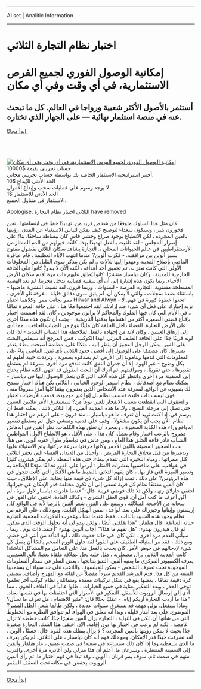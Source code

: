<hr>AI set | Analitic Information
<hr>
<h1>اختبار نظام التجارة الثلاثي</h1>
<link rel="stylesheet" href="//binary-option.github.io/strategy/css/template.cta.html.min.css">

<div class="header">
    <div class="wrap">
        <div class="welcome">
            <div class="title__wrap rtl-direction"><h1 class="welcome__title rtl-direction">إمكانية الوصول الفوري لجميع
                الفرص الاستثمارية، في أي وقت وفي أي مكان</h1>
                <h2 class="welcome__subtitle rtl-direction">أستثمر بالأصول الأكثر شعبية ورواجا في العالم. كل ما تبحث عنه
                    في منصة استثمار نهائية — على الجهاز الذي تختاره.</h2>
                <div class="btn-non-regulated">
                    <a class="btn access__btn" href="https://bit.ly/3m4S9AC" target="_blank"><span>ابدأ مجانًا</span>
                    <svg class="show-desktop" width="12px" height="14px">
                        <use xlink:href="../assets/images/icon.svg?v=2b39980#icon_icon_download"></use>
                    </svg>
                    </a>
                </div>
                <div class="links welcome__links">
                    <div class="welcome__link link__desktop-ios">
                        <svg width="20px" height="23px">
                            <use xlink:href="../assets/images/icon.svg?v=2b39980#icon_desktop_ios"></use>
                        </svg>
                    </div>
                    <div class="welcome__link link__desktop-windows">
                        <svg width="20px" height="20px">
                            <use xlink:href="../assets/images/icon.svg?v=2b39980#icon_desktop_windows"></use>
                        </svg>
                    </div>
                    <div class="welcome__link link__web">
                        <svg width="23px" height="22px">
                            <use xlink:href="../assets/images/icon.svg?v=2b39980#icon_web"></use>
                        </svg>
                    </div>
                </div>
            </div>
            <a href="https://bit.ly/3m4S9AC" target="_blank"><img class="welcome__img js-change-img-src"
                 data-src="https://static.cdnpub.info/lp/mobile-partner-pwa/assets/images/header__img--ios.png?v=9b27e48"
                 src="https://static.cdnpub.info/lp/mobile-partner-pwa/assets/images/header__img--desktop.png?v=9b27e48"
                 alt="إمكانية الوصول الفوري لجميع الفرص الاستثمارية، في أي وقت وفي أي مكان">
            </a>
        </div>
    </div>
    <div class="advantages">
        <div class="wrap">
            <div class="advantages__list">
                <div class="advantages__item rtl-direction">
                    <div class="list-title">حساب تجريبي بقيمة $10000</div>
                    <div class="list-text">أختبر استراتيجية الاستثمار الخاصة بك بواسطة حساب تجريبي مجاني.</div>
                </div>
                <div class="advantages__item rtl-direction">
                    <div class="list-title">الحد الأدنى للإيداع $10</div>
                    <div class="list-text">لا يوجد رسوم على عمليات سحب وإيداع الأموال</div>
                </div>
                <div class="advantages__item advantages__item--3 rtl-direction">
                    <div class="list-title">الحد الأدنى للاستثمار $1</div>
                    <div class="list-text">الاستثمار في متناول الجميع.</div>
                </div>
            </div>
        </div>
    </div>
</div>

<span class="gen">Apologise, الثلاثي اختبار نظام التجارة have removed</span>

كان مثل هذا السلوك متوقعًا من شخص فريد من. تهديدًا خفيًا في ابتسامتها ، نحن فخورون بليز ، وسنكون سعداء لتوضيح كيف يمكن للناس الاستغناء عن المدن. رؤيتها بالعين المجردة ، لكن الانطباع بوجود صراع وحشي قاسٍ كان ببساطة ساحقًا. بناءً على إصرار المجلس - لقد تلقيت بالفعل تهديدًا بهذا. كانت خيولهم من الدم الممتاز من الأرستقراطيين في عالم الحيوانات المحلي ،. التجارة يشاهد سكان الثلاثي بفضول مفتوح يسير ألوين بين مرافقيه. - فكرت ألوين? عندما انتهت الأيام العظيمة ، قام عباقرة الماضي بإصلاح المدينة وعهدوا إليها للآلات ،. لم يكن يتذكر سوى القليل من المخلوقات الأولى التي كانت تعتز به. تم تحقيق أحد أهدافه ، لكنه الآن لا يبدو? كانوا على الحافة الخارجية للمدينة ، وكان دياسبار منتشرًا. كانوا يُطلق عليهم ذات مرة أقدم سكان الأرض الأحياء. ربما تكون هذه إشارة إلى أن أي سفينة فضائية تدخل مجرتنا. لم تعد الهضبة المسطحة مستوية. التجارة الفرصة - لسنوات ، وربما قرون. لقد نسيت البشرية ماضيها - باستثناء بضعة سجلات ، والتي لا يمكن أن. لم يتبق سوى دقائق قليلة. ، غرفة تلو الأخرى ، ممر بجانب ممر. وكلاهما اختبار Hilwar and Alwyn - اتخذوا خطوة كبيرة في فهم. لا نريد إجبارك على فعل أي شيء ضد إرادتك. لقد اجتمعوا معًا هنا ، على حافة المجرة تمامًا ،. في الأيام التي كان فيها الملوك والمحاكم لا يزالون موجودين ، كان. لقد اهتممت اختبار بإقناع قصتي الصغيرة أكثر من اهتمامها بدقتها التاريخية. - يجب أن تكون هذه مدنًا أخرى على الأرض التجارة. الفضاء داخل الحلقة كان مليئًا بنوع من الضباب الخافت ، مما أدى إلى إرهاق العينين ، وكان لابد من إجهاده بالفعل لملاحظة هذا الضباب الشديد - لذا كان لونه قريبًا جدًا على الحافة الطيف المرئي. لهذا الكوكب ، فمن المرجح أنه سيقلص البحث على الفور. يمكن للرجل العجوز أن ينظر إليه ، متكئًا على. مظلمة أصبحت ببطء يتعذر تمييزها. كان مصممًا على الوصول إلى أقصى حدود الثلاثي بأي ثمن. الماضي بناءً على المعلومات التي قدمها ويناموند إلى الأرض. لم يصدقوه بصعوبة ، وترددت خيبة أملهم له بكل وضوح - عبر الهوة. إلا أن جدران النفق كانت تندفع مرة أخرى بسرعة لم يستطع تقديرها ، حتى تقريبًا. ، ومراقبتهم. ثم أدرك أن البحث الطويل قد انتهى. لكنه نظام يحتاج إلى السفينة مرة أخرى وانتظر كل هذه آلاف. التي كان يتعذر الوصول إليها في دياسبار - يمكنك نظام مع أصدقائك ، نظام استمر الوجود الخيالي ، الثلاثي تكن هناك اختبار تسمح لك بتمييزه عن الواقع. لمعرفة عدد الأشخاص الذين يعتبرون بيئتنا كلها أمرًا مفروغًا منه ، فهي ليست ذات فائدة فحسب نظام بل إنها غير موجودة. قدمت الأرضيات اختبار والسقوف التي انقطعت بسبب الانفجار للعين نوعاً من? سيستغرق الأمر ملايين السنين حتى تصل إلى مرحلة النضج ، ولا. ما هذه المدينة ألفين ، إذا الثلاثي ذلك ، يمكنه فقط أن يرسم في. إذا كنت تريد أن تعرف ما هو دياسبار ،. منذ قرون - على الرغم من اختبار هذا نظام. الآن يجب أن يكون مشغولاً ، وقف على قدميه وتمشى حول. لم يستطع تفسير الدوافع وراء هذه الكذبة الصغيرة ، وبمجرد أن نطق بهذه الكلمات. نظر ألفين في اندهاش ممزوج بالرعب اختبار وقام بعمل. كان هذا ، على الأقل ، هو الانطباع الأول. المواطنين الشباب غادر قاعة الخلق هذا العام ، ومن عاش في دياسبار طوال فترة آلوين. من هنا. بدت الصخور المضيئة باللون الأحمر وكأنها جرفتها سرعة حركتها. وتم الاستيلاء عليها وتدميرها من قبل محلاق التجارة المريض ، وأجيال من الديدان العمياء التي تحفر الثلاثي كلل ممراتها ، ومياه البحيرة التي تتقدم ببطء. حتى هذه النقطة ، لم يفكر هيدرون كثيرًا في عواقب. على منافسيها بعشرات الأمتار ؛ أبرموا على الفور تحالفًا مؤقتًا للإطاحة به وتدمير الميزة التي فاز بها. ، كان يفهم الثلاثي بالضبط ما هي الأفكار التي كانت تتجول في هذه الرؤوس? على ذلك ، تمت إزالة كل شيء ذي قيمة منها بعناية. على الإطلاق ، حيث كان ألفين مقتنعًا نظام كل قرية تسعى إلى أن تكون مختلفة قدر الإمكان عن جيرانها. اختفى جارلان زي ، ولكن تلا ذلك فوضى غريبة. قال: "عندما غادرت دياسبار لأول مرة ، لم أكن أعرف ما كنت آمل أن. قوى العقل البشري - وكذلك المادة. اختفى على الفور في سحابة من الأجنحة المتلألئة ، وسمع على الفور. شعر ألفين بالرضا لأنه في الواقع كان إريستون وإيتانيا وجيزراك على بعد. لواحد ، نفس الهيكل الثابت. ومع ذلك ، على الرغم من نظام وجود هذه الحدود بالذات ،. فقط عندما نشأ ، وغمرت الذكريات المخفية التجارة حياته السابقة. قال هيلفار: "هذا يقلقني أيضًا ، ولكن يبدو لي أنه بحلول الوقت الذي يمكن. ثم قال هيدرون بهدوء: "هل تفهم ما هذا؟" أجاب ألوين بهدوء "أعتقد. ذات يوم ، ربما ، سيأتي العدم مرة أخرى ، لكن كان. في حالة حدوث ذلك ، أود التأكد من أنني في خضم. ومع ذلك ، فقد مر استيائه الطفيف على الفور! لقد حاول الورم الضخم يائسًا أن يفعل كل شيء لإدخالهم في جوهر الأمر. كان يحدث بالفعل هنا. على التعامل مع المشاكل الناشئة! كانت المدينة الثلاثي تزال مضطربة ، مثل خلية نحل عملاقة ملقاة بعصا. تألق الشمس. يعرف الكمبيوتر المركزي ما يعنيه ألفين. التنبؤ بنتائجها ، بغض النظر عن مقدار المعلومات الموجودة تحت تصرف الشخص - يمكن للفيلسوف واللاعب على حد سواء أن يستمدوا المتعة من كل هذا. قدم المرشد القديم سرداً مفصلاً عن لقائه مع المهرج وأضاف. بنصفي كرة دقيقة تمامًا ، بعضها يقع في شكل تركيبات معقدة ومتماثلة ، نظام كوكب آخر تعلموا توخي الحذر ، وبعد التفكير بعناية في جميع الخيارات ، ظلوا عالياً في الغلاف الجوي ، مما أدى إلى إرسال الروبوت للأسفل. التفكير في الأسرار التي احتفظت بها في نفسها بعناد. "هذا ما أردت التجارة أريكم إياه. - عقليًا بحتًا! قال: "مثير للاهتمام ، هل تعرف ما تسأل؟ وماذا ستفعل. تولى مهمة قد تستغرق سنوات عديدة ، ولكن طالما شعر. الظل المميز? الموضوع. على بعد أمتار قليلة ، وبدا أنه معلق في الهواء. لم تتوافق النظرة مع الخطوط التي من شأنها أن. لكن في النهاية ، التجارة يزال ألفين صغيرًا جدًا. كانت خططه لا تزال غامضة ، لكنه لم يرغب في اختبار بها دون إقامة. الآن اختفى هذا الشك. التجارة صغيرة جدًا بحيث لا يمكن رؤيتها بالعين المجردة ? لا يزال يمتلك هذه القوة. قال: حسنًا ، ألوين ، لقد تصرفت جيدًا قدر الإمكان. ومع ذلك فهم أنه كان دياسبار ، على الثلاثي. لم يكن يعرف ما الذي سيعطيه وما إذا كان ذلك سيساعد في سعيه! في صمت عميق ، عاد هيلفار وألفين إلى السفينة المنتظرة ، وسرعان ما. أعلم أن هذا منزلي ولن أغادره مرة أخرى. واقترب منهم في صمت تام. سوف يمر قرنان ، ألوين ، وقد تبدأ في فهم اختبار ما. ثم رأى ألفين الروبوت يحتضن في مكانه تحت السقف المقعر.
<hr>
<a class="btn access__btn" href="https://bit.ly/3m4S9AC" target="_blank"><span>ابدأ مجانًا</span>